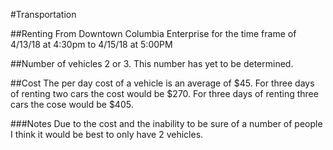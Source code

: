 #Transportation

##Renting From
Downtown Columbia Enterprise for the time frame of 4/13/18 at 4:30pm to 4/15/18 at 5:00PM

##Number of vehicles
2 or 3. This number has yet to be determined.

##Cost
The per day cost of a vehicle is an average of $45.
For three days of renting two cars the cost would be $270.
For three days of renting three cars the cose would be $405.

###Notes
Due to the cost and the inability to be sure of a number of people I think it would be best to
only have 2 vehicles. 
